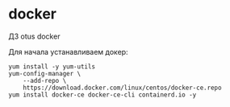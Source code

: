 # docker
ДЗ otus docker

Для начала устанавливаем докер:      
```
yum install -y yum-utils
yum-config-manager \
    --add-repo \
    https://download.docker.com/linux/centos/docker-ce.repo
yum install docker-ce docker-ce-cli containerd.io -y
```      

